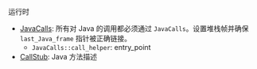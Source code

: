 
运行时

- [JavaCalls](./javaCalls.hpp): 所有对 Java 的调用都必须通过 `JavaCalls`。设置堆栈帧并确保 `last_Java_frame` 指针被正确链接。
    - `JavaCalls::call_helper`: entry_point
- [CallStub](./stubRoutines.hpp): Java 方法描述
